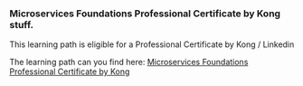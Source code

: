 ### Microservices Foundations Professional Certificate by Kong stuff.

This learning path is eligible for a Professional Certificate by Kong / Linkedin




The learning path can you find here:
[Microservices Foundations Professional Certificate by Kong](https://www.linkedin.com/learning/paths/microservices-foundations-professional-certificate-by-kong)

